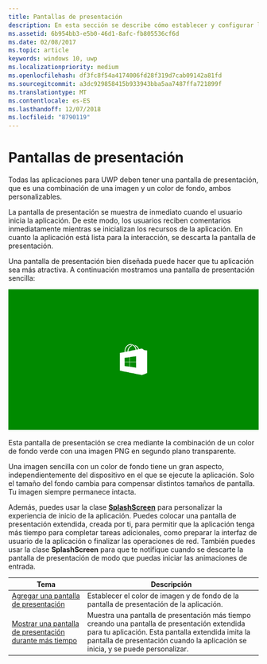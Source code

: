 ```yaml
---
title: Pantallas de presentación
description: En esta sección se describe cómo establecer y configurar la pantalla de presentación de la aplicación.
ms.assetid: 6b954bb3-e5b0-46d1-8afc-fb805536cf6d
ms.date: 02/08/2017
ms.topic: article
keywords: windows 10, uwp
ms.localizationpriority: medium
ms.openlocfilehash: df3fc8f54a4174006fd28f319d7cab09142a81fd
ms.sourcegitcommit: a3dc929858415b933943bba5aa7487ffa721899f
ms.translationtype: MT
ms.contentlocale: es-ES
ms.lasthandoff: 12/07/2018
ms.locfileid: "8790119"
---
```

# <a name="splash-screens"></a>Pantallas de presentación

Todas las aplicaciones para UWP deben tener una pantalla de presentación, que es una combinación de una imagen y un color de fondo, ambos personalizables.

La pantalla de presentación se muestra de inmediato cuando el usuario inicia la aplicación. De este modo, los usuarios reciben comentarios inmediatamente mientras se inicializan los recursos de la aplicación. En cuanto la aplicación está lista para la interacción, se descarta la pantalla de presentación.

Una pantalla de presentación bien diseñada puede hacer que tu aplicación sea más atractiva. A continuación mostramos una pantalla de presentación sencilla:

![Una captura de pantalla a una escala del 75% de la pantalla de presentación desde la muestra de pantalla de presentación.](images/regularsplashscreen.png)

Esta pantalla de presentación se crea mediante la combinación de un color de fondo verde con una imagen PNG en segundo plano transparente.

Una imagen sencilla con un color de fondo tiene un gran aspecto, independientemente del dispositivo en el que se ejecute la aplicación. Solo el tamaño del fondo cambia para compensar distintos tamaños de pantalla. Tu imagen siempre permanece intacta.

Además, puedes usar la clase [**SplashScreen**](https://msdn.microsoft.com/library/windows/apps/br224763) para personalizar la experiencia de inicio de la aplicación. Puedes colocar una pantalla de presentación extendida, creada por ti, para permitir que la aplicación tenga más tiempo para completar tareas adicionales, como preparar la interfaz de usuario de la aplicación o finalizar las operaciones de red. También puedes usar la clase **SplashScreen** para que te notifique cuando se descarte la pantalla de presentación de modo que puedas iniciar las animaciones de entrada.

| Tema | Descripción |
|-------|-------------|
| [Agregar una pantalla de presentación](add-a-splash-screen.md) | Establecer el color de imagen y de fondo de la pantalla de presentación de la aplicación. |
| [Mostrar una pantalla de presentación durante más tiempo](create-a-customized-splash-screen.md) | Muestra una pantalla de presentación más tiempo creando una pantalla de presentación extendida para tu aplicación. Esta pantalla extendida imita la pantalla de presentación cuando la aplicación se inicia, y se puede personalizar. |